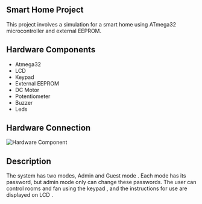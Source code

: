 ## Smart Home Project
This project involves a simulation for a smart home using ATmega32 microcontroller and external EEPROM.
## Hardware Components 
* Atmega32
* LCD
* Keypad
* External EEPROM
* DC Motor
* Potentiometer
* Buzzer
* Leds

 ## Hardware Connection
![Hardware Component](https://github.com/MichaelSamy10/Smart_Home/assets/101044616/f29e7ac6-7c52-4ff9-8644-48f62a4c5633)




 ## Description
 The system has two modes, Admin and Guest mode . Each mode has its password, but admin mode only can change these passwords.
 The user can control rooms and fan using the keypad , and the instructions for use are displayed on LCD .
